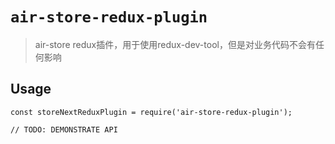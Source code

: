 # `air-store-redux-plugin`

> air-store redux插件，用于使用redux-dev-tool，但是对业务代码不会有任何影响

## Usage

```
const storeNextReduxPlugin = require('air-store-redux-plugin');

// TODO: DEMONSTRATE API
```
